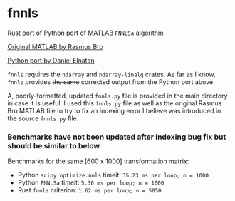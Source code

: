 # fnnls
Rust port of Python port of MATLAB `FNNLSa` algorithm

[Original MATLAB by Rasmus Bro](http://www.mathworks.com/matlabcentral/fileexchange/3388-nnls-and-constrained-regression?focused=5051382&tab=function)

[Python port by Daniel Elnatan](https://github.com/delnatan/FNNLSa)

`fnnls` requires the `ndarray` and `ndarray-linalg` crates.
As far as I know, `fnnls` provides ~~the same~~ corrected output from the Python port above.

A, poorly-formatted, updated `fnnls.py` file is provided in the main directory in case it is useful. I used this `fnnls.py` file as well as the original Rasmus Bro MATLAB file to try to fix an indexing error I believe was introduced in the source `fnnls.py` file.

### Benchmarks have not been updated after indexing bug fix but should be similar to below
Benchmarks for the same [600 x 1000] transformation matrix:
- Python `scipy.optimize.nnls` timeit: `35.23 ms per loop; n = 1000`
- Python `FNNLSa` timeit: `5.30 ms per loop; n = 1000`
- Rust `fnnls` criterion: `1.62 ms per loop; n = 5050`

